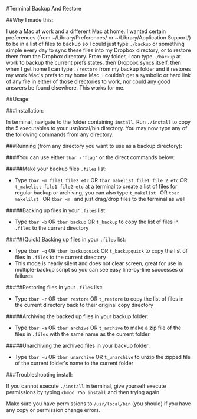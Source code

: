 #Terminal Backup And Restore

##Why I made this:

I use a Mac at work and a different Mac at home. I wanted certain preferences (from ~/Library/Preferences/ or ~/Library/Application Support/) to be in a list of files to backup so I could just type `./backup` or something simple every day to sync these files into my Dropbox directory, or to restore them from the Dropbox directory. From my folder, I can type `./backup` at work to backup the current prefs states, then Dropbox syncs itself, then when I get home I can type `./restore` from my backup folder and it restores my work Mac's prefs to my home Mac. I couldn't get a symbolic or hard link of any file in either of those directories to work, nor could any good answers be found elsewhere. This works for me.

##Usage:

###Installation:

In terminal, navigate to the folder containing `install`. Run `./install` to copy the 5 executables to your usr/local/bin directory. You may now type any of the following commands from any directory.

###Running (from any directory you want to use as a backup directory):

####You can use either `tbar -'flag'` or the direct commands below:

#####Make your backup files `.files` list:

  * Type `tbar -m file1 file2 etc` OR `tbar makelist file1 file 2 etc` OR `t_makelist file1 file2 etc` at a terminal to create a list of files for regular backup or archiving; you can also type `t_makelist ` OR `tbar makelilst ` OR  `tbar -m ` and just drag/drop files to the terminal as well

#####Backing up files in your `.files` list:

  * Type `tbar -b` OR `tbar backup` OR `t_backup` to copy the list of files in `.files` to the current directory

#####(Quick) Backing up files in your `.files` list:

  * Type `tbar -q` OR `tbar backupquick` OR `t_backupquick` to copy the list of files in `.files` to the current directory
  * This mode is nearly silent and does not clear screen, great for use in multiple-backup script so you can see easy line-by-line successes or failures


#####Restoring files in your `.files` list:

  * Type `tbar -r` OR `tbar restore` OR `t_restore` to copy the list of files in the current directory back to their original copy directory

#####Archiving the backed up files in your backup folder:

  * Type `tbar -a` OR `tbar archive` OR `t_archive` to make a zip file of the files in `.files` with the same name as the current folder

#####Unarchiving the archived files in your backup folder:

  * Type `tbar -u` OR `tbar unarchive` OR `t_unarchive` to unzip the zipped file of the current folder's name to the current folder


###Troubleshooting install:

If you cannot execute `./install` in terminal, give yourself execute permissions by typing `chmod 755 install` and then trying again.

Make sure you have permissions to `/usr/local/bin` (you should) if you have any copy or permission change errors.
